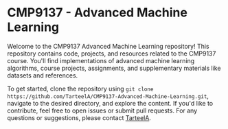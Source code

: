 # CMP9137 - Advanced Machine Learning

Welcome to the CMP9137 Advanced Machine Learning repository! This repository contains code, projects, and resources related to the CMP9137 course. You'll find implementations of advanced machine learning algorithms, course projects, assignments, and supplementary materials like datasets and references.

To get started, clone the repository using `git clone https://github.com/TarteelA/CMP9137-Advanced-Machine-Learning.git`, navigate to the desired directory, and explore the content. If you'd like to contribute, feel free to open issues or submit pull requests. For any questions or suggestions, please contact [TarteelA](https://github.com/TarteelA).
